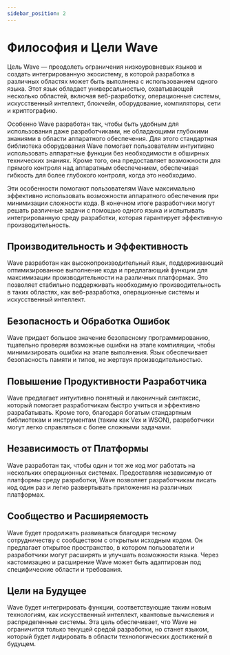 ```yaml
---
sidebar_position: 2
---
```


# Философия и Цели Wave
Цель Wave — преодолеть ограничения низкоуровневых языков и создать интегрированную экосистему, в которой разработка в различных областях может быть выполнена с использованием одного языка.
Этот язык обладает универсальностью, охватывающей несколько областей, включая веб-разработку, операционные системы, искусственный интеллект, блокчейн, оборудование, компиляторы, сети и криптографию.

Особенно Wave разработан так, чтобы быть удобным для использования даже разработчиками, не обладающими глубокими знаниями в области аппаратного обеспечения.
Для этого стандартная библиотека оборудования Wave помогает пользователям интуитивно использовать аппаратные функции без необходимости в обширных технических знаниях. Кроме того, она предоставляет возможности для прямого контроля над аппаратным обеспечением, обеспечивая гибкость для более глубокого контроля, когда это необходимо.

Эти особенности помогают пользователям Wave максимально эффективно использовать возможности аппаратного обеспечения при минимизации сложности кода.
В конечном итоге разработчики могут решать различные задачи с помощью одного языка и испытывать интегрированную среду разработки, которая гарантирует эффективную производительность.

## Производительность и Эффективность
Wave разработан как высокопроизводительный язык, поддерживающий оптимизированное выполнение кода и предлагающий функции для максимизации производительности на различных платформах.
Это позволяет стабильно поддерживать необходимую производительность в таких областях, как веб-разработка, операционные системы и искусственный интеллект.

## Безопасность и Обработка Ошибок
Wave придает большое значение безопасному программированию, тщательно проверяя возможные ошибки на этапе компиляции, чтобы минимизировать ошибки на этапе выполнения.
Язык обеспечивает безопасность памяти и типов, не жертвуя производительностью.

## Повышение Продуктивности Разработчика
Wave предлагает интуитивно понятный и лаконичный синтаксис, который помогает разработчикам быстро учиться и эффективно разрабатывать.
Кроме того, благодаря богатым стандартным библиотекам и инструментам (таким как Vex и WSON), разработчики могут легко справляться с более сложными задачами.

## Независимость от Платформы
Wave разработан так, чтобы один и тот же код мог работать на нескольких операционных системах.
Предоставляя независимую от платформы среду разработки, Wave позволяет разработчикам писать код один раз и легко развертывать приложения на различных платформах.

## Сообщество и Расширяемость
Wave будет продолжать развиваться благодаря тесному сотрудничеству с сообществом с открытым исходным кодом.
Он предлагает открытое пространство, в котором пользователи и разработчики могут расширять и улучшать возможности языка.
Через кастомизацию и расширение Wave может быть адаптирован под специфические области и требования.

## Цели на Будущее
Wave будет интегрировать функции, соответствующие таким новым технологиям, как искусственный интеллект, квантовые вычисления и распределенные системы.
Эта цель обеспечивает, что Wave не ограничится только текущей средой разработки, но станет языком, который будет лидировать в области технологических достижений в будущем.